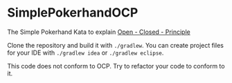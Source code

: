 # SimplePokerhandOCP

The Simple Pokerhand Kata to explain [Open - Closed - Principle](https://en.wikipedia.org/wiki/Open/closed_principle)

Clone the repository and build it with `./gradlew`.  You can create project files for your IDE with `./gradlew idea` or `./gradlew eclipse`.

This code does not conform to OCP. Try to refactor your code to conform to it.